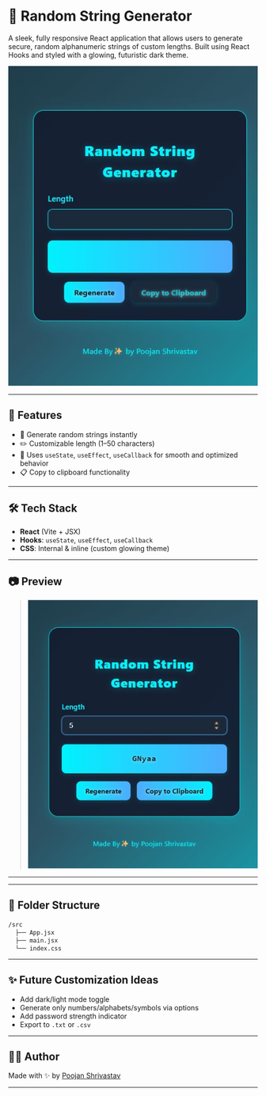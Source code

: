 # 🔐 Random String Generator

A sleek, fully responsive React application that allows users to generate secure, random alphanumeric strings of custom lengths. Built using React Hooks and styled with a glowing, futuristic dark theme.

![App Screenshot](./src/assets/Screeenshot.jpg)

---

## 🚀 Features

- 🔁 Generate random strings instantly
- ✏️ Customizable length (1–50 characters)
- 🧠 Uses `useState`, `useEffect`, `useCallback` for smooth and optimized behavior
- 📋 Copy to clipboard functionality

---

## 🛠️ Tech Stack

- **React** (Vite + JSX)
- **Hooks**: `useState`, `useEffect`, `useCallback`
- **CSS**: Internal & inline (custom glowing theme)

---

## 📷 Preview

> ![Preview](./src/assets/Preview.jpg)

---

---

## 📁 Folder Structure

```
/src
  ├── App.jsx
  ├── main.jsx
  └── index.css 
```

---

## ✨ Future Customization Ideas

- Add dark/light mode toggle
- Generate only numbers/alphabets/symbols via options
- Add password strength indicator
- Export to `.txt` or `.csv`

---

## 👨‍💻 Author

Made with ✨ by [Poojan Shrivastav](www.linkedin.com/in/poojanshrivastav21)

---
